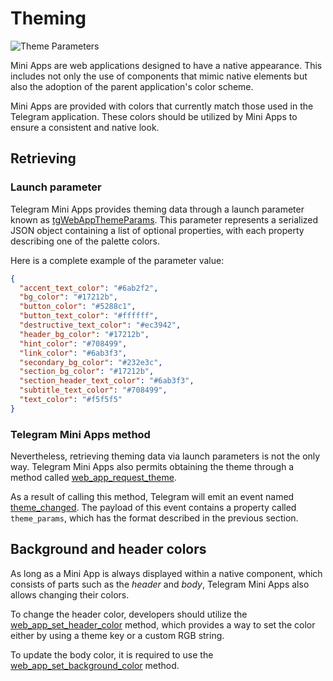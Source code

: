 # Theming

![Theme Parameters](/theming.png)

Mini Apps are web applications designed to have a native appearance. This includes not only the use
of components that mimic native elements but also the adoption of the parent application's color
scheme.

Mini Apps are provided with colors that currently match those used in the Telegram application.
These colors should be utilized by Mini Apps to ensure a consistent and native look.

## Retrieving

### Launch parameter

Telegram Mini Apps provides theming data through a launch parameter known
as [tgWebAppThemeParams](../launch-parameters/common-information.md#tgwebappthemeparams). This
parameter represents a serialized JSON object containing a list of optional properties, with each
property describing one of the palette colors.

Here is a complete example of the parameter value:

```json
{
  "accent_text_color": "#6ab2f2",
  "bg_color": "#17212b",
  "button_color": "#5288c1",
  "button_text_color": "#ffffff",
  "destructive_text_color": "#ec3942",
  "header_bg_color": "#17212b",
  "hint_color": "#708499",
  "link_color": "#6ab3f3",
  "secondary_bg_color": "#232e3c",
  "section_bg_color": "#17212b",
  "section_header_text_color": "#6ab3f3",
  "subtitle_text_color": "#708499",
  "text_color": "#f5f5f5"
}
```

### Telegram Mini Apps method

Nevertheless, retrieving theming data via launch parameters is not the only way. Telegram Mini Apps
also permits obtaining the theme through a method
called [web_app_request_theme](../apps-communication/methods.md#web-app-request-theme).

As a result of calling this method, Telegram will emit an event
named [theme_changed](../apps-communication/events.md#theme-changed). The payload of this event
contains a property called `theme_params`, which has the format described in the previous section.

## Background and header colors

As long as a Mini App is always displayed within a native component, which consists of parts such
as the _header_ and _body_, Telegram Mini Apps also allows changing their colors.

To change the header color, developers should utilize
the [web_app_set_header_color](../apps-communication/methods.md#web-app-set-header-color) method,
which provides a way to set the color either by using a theme key or a custom RGB string.

To update the body color, it is required to use
the [web_app_set_background_color](../apps-communication/methods.md#web-app-set-background-color)
method.
